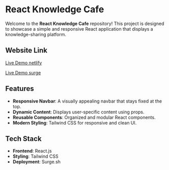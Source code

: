 # React Knowledge Cafe

Welcome to the **React Knowledge Cafe** repository! This project is designed to showcase a simple and responsive React application that displays a knowledge-sharing platform.

## Website Link

[Live Demo netlify](https://resonant-biscotti-f1bb8d.netlify.app/)

[Live Demo surge](https://female-duck.surge.sh/)

## Features

- **Responsive Navbar**: A visually appealing navbar that stays fixed at the top.
- **Dynamic Content**: Displays user-specific content using props.
- **Reusable Components**: Organized and modular React components.
- **Modern Styling**: Tailwind CSS for responsive and clean UI.

## Tech Stack

- **Frontend**: React.js
- **Styling**: Tailwind CSS
- **Deployment**: Surge.sh
